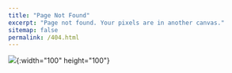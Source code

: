 ```yaml
---
title: "Page Not Found"
excerpt: "Page not found. Your pixels are in another canvas."
sitemap: false
permalink: /404.html
---
```


![](https://images.velog.io/images/superstardanwoo/post/7b3395f0-cd25-4d40-8dcf-71cbada53a85/404.png){:width="100" height="100"}